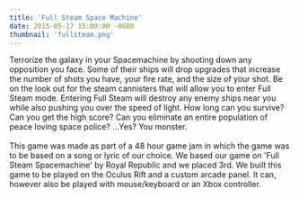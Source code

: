 ```yaml
---
title: 'Full Steam Space Machine'
date: 2015-05-17 15:00:00 -0600
thumbnail: 'fullsteam.png'
---
```

Terrorize the galaxy in your Spacemachine by shooting down any opposition you face. Some of their ships will drop upgrades that increase the number of shots you have, your fire rate, and the size of your shot. Be on the look out for the steam cannisters that will allow you to enter Full Steam mode. Entering Full Steam will destroy any enemy ships near you while also pushing you over the speed of light. How long can you survive? Can you get the high score? Can you eliminate an entire population of peace loving space police? ...Yes? You monster.
<br/><br/>
This game was made as part of a 48 hour game jam in which the game was to be based on a song or lyric of our choice. We based our game on 'Full Steam Spacemachine' by Royal Republic and we placed 3rd. We built this game to be played on the Oculus Rift and a custom arcade panel. It can, however also be played with mouse/keyboard or an Xbox controller.